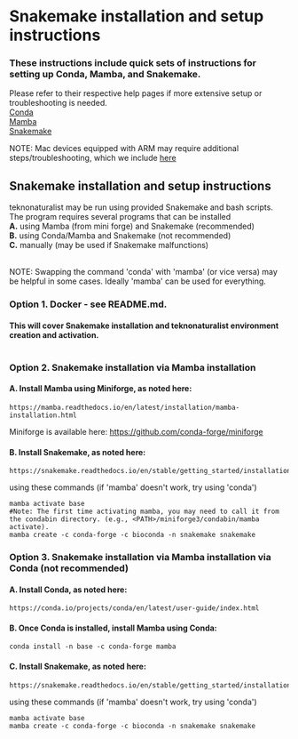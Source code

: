 # Snakemake installation and setup instructions

### These instructions include quick sets of instructions for setting up Conda, Mamba, and Snakemake. <br>
Please refer to their respective help pages if more extensive setup or troubleshooting is needed. <br>
[Conda](https://conda.io/projects/conda/en/latest/user-guide/index.html) <br>
[Mamba](https://mamba.readthedocs.io/en/latest/index.html) <br>
[Snakemake](https://snakemake.readthedocs.io/en/stable/)<br>

NOTE: Mac devices equipped with ARM may require additional steps/troubleshooting, which we include [here](/Custom.setup/Troubleshooting_mamba_conda_MACS.txt) <br> 

## Snakemake installation and setup instructions 
teknonaturalist may be run using provided Snakemake and bash scripts. The program requires several programs that can be installed <br>
__A.__ using Mamba (from mini forge) and Snakemake (recommended) <br>
__B.__ using Conda/Mamba and Snakemake (not recommended) <br>
__C.__ manually (may be used if Snakemake malfunctions) <br><br>

NOTE: Swapping the command 'conda' with 'mamba' (or vice versa) may be helpful in some cases. Ideally 'mamba' can be used for everything. <br>

### Option 1. Docker - see README.md. 
#### This will cover Snakemake installation and teknonaturalist environment creation and activation.<br><br>
	
### Option 2. Snakemake installation via Mamba installation
#### A. Install Mamba using Miniforge, as noted here: 
 	https://mamba.readthedocs.io/en/latest/installation/mamba-installation.html
Miniforge is available here:
	https://github.com/conda-forge/miniforge <br>

#### B. Install Snakemake, as noted here:
 	https://snakemake.readthedocs.io/en/stable/getting_started/installation.html
using these commands (if 'mamba' doesn't work, try using 'conda')
```
mamba activate base
#Note: The first time activating mamba, you may need to call it from the condabin directory. (e.g., <PATH>/miniforge3/condabin/mamba activate).
mamba create -c conda-forge -c bioconda -n snakemake snakemake
```

### Option 3. Snakemake installation via Mamba installation via Conda (not recommended)

#### A. Install Conda, as noted here: 
	https://conda.io/projects/conda/en/latest/user-guide/index.html

#### B. Once Conda is installed, install Mamba using Conda:
```
conda install -n base -c conda-forge mamba
```

#### C. Install Snakemake, as noted here:
 	https://snakemake.readthedocs.io/en/stable/getting_started/installation.html
using these commands (if 'mamba' doesn't work, try using 'conda')
```
mamba activate base
mamba create -c conda-forge -c bioconda -n snakemake snakemake
```

